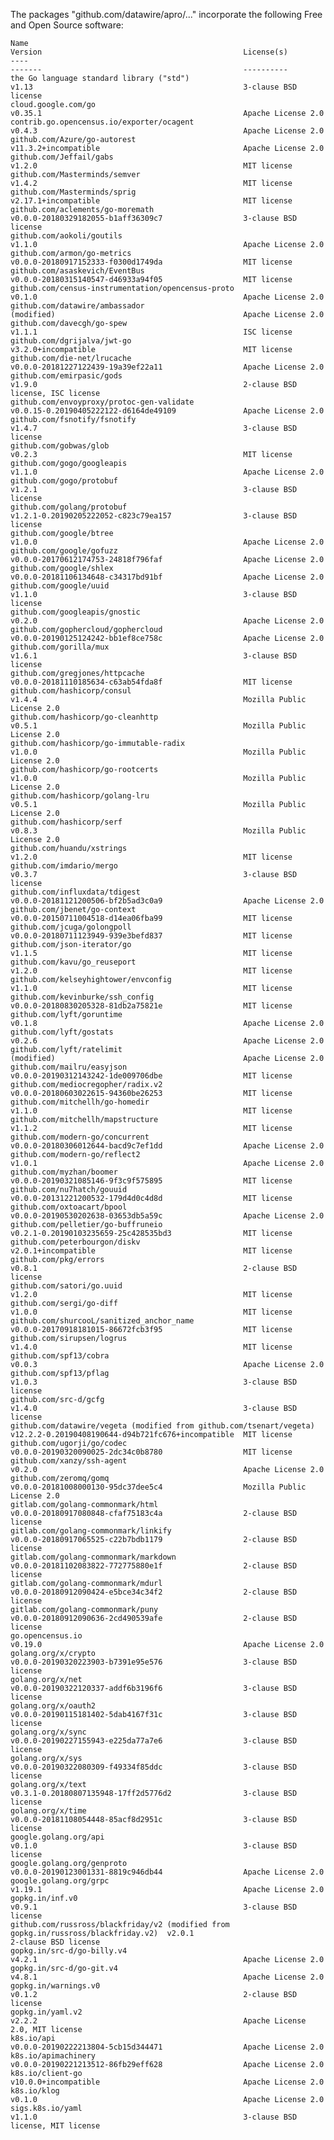 The packages "github.com/datawire/apro/..." incorporate the following Free
and Open Source software:

    Name                                                                                 Version                                             License(s)
    ----                                                                                 -------                                             ----------
    the Go language standard library ("std")                                             v1.13                                               3-clause BSD license
    cloud.google.com/go                                                                  v0.35.1                                             Apache License 2.0
    contrib.go.opencensus.io/exporter/ocagent                                            v0.4.3                                              Apache License 2.0
    github.com/Azure/go-autorest                                                         v11.3.2+incompatible                                Apache License 2.0
    github.com/Jeffail/gabs                                                              v1.2.0                                              MIT license
    github.com/Masterminds/semver                                                        v1.4.2                                              MIT license
    github.com/Masterminds/sprig                                                         v2.17.1+incompatible                                MIT license
    github.com/aclements/go-moremath                                                     v0.0.0-20180329182055-b1aff36309c7                  3-clause BSD license
    github.com/aokoli/goutils                                                            v1.1.0                                              Apache License 2.0
    github.com/armon/go-metrics                                                          v0.0.0-20180917152333-f0300d1749da                  MIT license
    github.com/asaskevich/EventBus                                                       v0.0.0-20180315140547-d46933a94f05                  MIT license
    github.com/census-instrumentation/opencensus-proto                                   v0.1.0                                              Apache License 2.0
    github.com/datawire/ambassador                                                       (modified)                                          Apache License 2.0
    github.com/davecgh/go-spew                                                           v1.1.1                                              ISC license
    github.com/dgrijalva/jwt-go                                                          v3.2.0+incompatible                                 MIT license
    github.com/die-net/lrucache                                                          v0.0.0-20181227122439-19a39ef22a11                  Apache License 2.0
    github.com/emirpasic/gods                                                            v1.9.0                                              2-clause BSD license, ISC license
    github.com/envoyproxy/protoc-gen-validate                                            v0.0.15-0.20190405222122-d6164de49109               Apache License 2.0
    github.com/fsnotify/fsnotify                                                         v1.4.7                                              3-clause BSD license
    github.com/gobwas/glob                                                               v0.2.3                                              MIT license
    github.com/gogo/googleapis                                                           v1.1.0                                              Apache License 2.0
    github.com/gogo/protobuf                                                             v1.2.1                                              3-clause BSD license
    github.com/golang/protobuf                                                           v1.2.1-0.20190205222052-c823c79ea157                3-clause BSD license
    github.com/google/btree                                                              v1.0.0                                              Apache License 2.0
    github.com/google/gofuzz                                                             v0.0.0-20170612174753-24818f796faf                  Apache License 2.0
    github.com/google/shlex                                                              v0.0.0-20181106134648-c34317bd91bf                  Apache License 2.0
    github.com/google/uuid                                                               v1.1.0                                              3-clause BSD license
    github.com/googleapis/gnostic                                                        v0.2.0                                              Apache License 2.0
    github.com/gophercloud/gophercloud                                                   v0.0.0-20190125124242-bb1ef8ce758c                  Apache License 2.0
    github.com/gorilla/mux                                                               v1.6.1                                              3-clause BSD license
    github.com/gregjones/httpcache                                                       v0.0.0-20181110185634-c63ab54fda8f                  MIT license
    github.com/hashicorp/consul                                                          v1.4.4                                              Mozilla Public License 2.0
    github.com/hashicorp/go-cleanhttp                                                    v0.5.1                                              Mozilla Public License 2.0
    github.com/hashicorp/go-immutable-radix                                              v1.0.0                                              Mozilla Public License 2.0
    github.com/hashicorp/go-rootcerts                                                    v1.0.0                                              Mozilla Public License 2.0
    github.com/hashicorp/golang-lru                                                      v0.5.1                                              Mozilla Public License 2.0
    github.com/hashicorp/serf                                                            v0.8.3                                              Mozilla Public License 2.0
    github.com/huandu/xstrings                                                           v1.2.0                                              MIT license
    github.com/imdario/mergo                                                             v0.3.7                                              3-clause BSD license
    github.com/influxdata/tdigest                                                        v0.0.0-20181121200506-bf2b5ad3c0a9                  Apache License 2.0
    github.com/jbenet/go-context                                                         v0.0.0-20150711004518-d14ea06fba99                  MIT license
    github.com/jcuga/golongpoll                                                          v0.0.0-20180711123949-939e3befd837                  MIT license
    github.com/json-iterator/go                                                          v1.1.5                                              MIT license
    github.com/kavu/go_reuseport                                                         v1.2.0                                              MIT license
    github.com/kelseyhightower/envconfig                                                 v1.1.0                                              MIT license
    github.com/kevinburke/ssh_config                                                     v0.0.0-20180830205328-81db2a75821e                  MIT license
    github.com/lyft/goruntime                                                            v0.1.8                                              Apache License 2.0
    github.com/lyft/gostats                                                              v0.2.6                                              Apache License 2.0
    github.com/lyft/ratelimit                                                            (modified)                                          Apache License 2.0
    github.com/mailru/easyjson                                                           v0.0.0-20190312143242-1de009706dbe                  MIT license
    github.com/mediocregopher/radix.v2                                                   v0.0.0-20180603022615-94360be26253                  MIT license
    github.com/mitchellh/go-homedir                                                      v1.1.0                                              MIT license
    github.com/mitchellh/mapstructure                                                    v1.1.2                                              MIT license
    github.com/modern-go/concurrent                                                      v0.0.0-20180306012644-bacd9c7ef1dd                  Apache License 2.0
    github.com/modern-go/reflect2                                                        v1.0.1                                              Apache License 2.0
    github.com/myzhan/boomer                                                             v0.0.0-20190321085146-9f3c9f575895                  MIT license
    github.com/nu7hatch/gouuid                                                           v0.0.0-20131221200532-179d4d0c4d8d                  MIT license
    github.com/oxtoacart/bpool                                                           v0.0.0-20190530202638-03653db5a59c                  Apache License 2.0
    github.com/pelletier/go-buffruneio                                                   v0.2.1-0.20190103235659-25c428535bd3                MIT license
    github.com/peterbourgon/diskv                                                        v2.0.1+incompatible                                 MIT license
    github.com/pkg/errors                                                                v0.8.1                                              2-clause BSD license
    github.com/satori/go.uuid                                                            v1.2.0                                              MIT license
    github.com/sergi/go-diff                                                             v1.0.0                                              MIT license
    github.com/shurcooL/sanitized_anchor_name                                            v0.0.0-20170918181015-86672fcb3f95                  MIT license
    github.com/sirupsen/logrus                                                           v1.4.0                                              MIT license
    github.com/spf13/cobra                                                               v0.0.3                                              Apache License 2.0
    github.com/spf13/pflag                                                               v1.0.3                                              3-clause BSD license
    github.com/src-d/gcfg                                                                v1.4.0                                              3-clause BSD license
    github.com/datawire/vegeta (modified from github.com/tsenart/vegeta)                 v12.2.2-0.20190408190644-d94b721fc676+incompatible  MIT license
    github.com/ugorji/go/codec                                                           v0.0.0-20190320090025-2dc34c0b8780                  MIT license
    github.com/xanzy/ssh-agent                                                           v0.2.0                                              Apache License 2.0
    github.com/zeromq/gomq                                                               v0.0.0-20181008000130-95dc37dee5c4                  Mozilla Public License 2.0
    gitlab.com/golang-commonmark/html                                                    v0.0.0-20180917080848-cfaf75183c4a                  2-clause BSD license
    gitlab.com/golang-commonmark/linkify                                                 v0.0.0-20180917065525-c22b7bdb1179                  2-clause BSD license
    gitlab.com/golang-commonmark/markdown                                                v0.0.0-20181102083822-772775880e1f                  2-clause BSD license
    gitlab.com/golang-commonmark/mdurl                                                   v0.0.0-20180912090424-e5bce34c34f2                  2-clause BSD license
    gitlab.com/golang-commonmark/puny                                                    v0.0.0-20180912090636-2cd490539afe                  2-clause BSD license
    go.opencensus.io                                                                     v0.19.0                                             Apache License 2.0
    golang.org/x/crypto                                                                  v0.0.0-20190320223903-b7391e95e576                  3-clause BSD license
    golang.org/x/net                                                                     v0.0.0-20190322120337-addf6b3196f6                  3-clause BSD license
    golang.org/x/oauth2                                                                  v0.0.0-20190115181402-5dab4167f31c                  3-clause BSD license
    golang.org/x/sync                                                                    v0.0.0-20190227155943-e225da77a7e6                  3-clause BSD license
    golang.org/x/sys                                                                     v0.0.0-20190322080309-f49334f85ddc                  3-clause BSD license
    golang.org/x/text                                                                    v0.3.1-0.20180807135948-17ff2d5776d2                3-clause BSD license
    golang.org/x/time                                                                    v0.0.0-20181108054448-85acf8d2951c                  3-clause BSD license
    google.golang.org/api                                                                v0.1.0                                              3-clause BSD license
    google.golang.org/genproto                                                           v0.0.0-20190123001331-8819c946db44                  Apache License 2.0
    google.golang.org/grpc                                                               v1.19.1                                             Apache License 2.0
    gopkg.in/inf.v0                                                                      v0.9.1                                              3-clause BSD license
    github.com/russross/blackfriday/v2 (modified from gopkg.in/russross/blackfriday.v2)  v2.0.1                                              2-clause BSD license
    gopkg.in/src-d/go-billy.v4                                                           v4.2.1                                              Apache License 2.0
    gopkg.in/src-d/go-git.v4                                                             v4.8.1                                              Apache License 2.0
    gopkg.in/warnings.v0                                                                 v0.1.2                                              2-clause BSD license
    gopkg.in/yaml.v2                                                                     v2.2.2                                              Apache License 2.0, MIT license
    k8s.io/api                                                                           v0.0.0-20190222213804-5cb15d344471                  Apache License 2.0
    k8s.io/apimachinery                                                                  v0.0.0-20190221213512-86fb29eff628                  Apache License 2.0
    k8s.io/client-go                                                                     v10.0.0+incompatible                                Apache License 2.0
    k8s.io/klog                                                                          v0.1.0                                              Apache License 2.0
    sigs.k8s.io/yaml                                                                     v1.1.0                                              3-clause BSD license, MIT license
